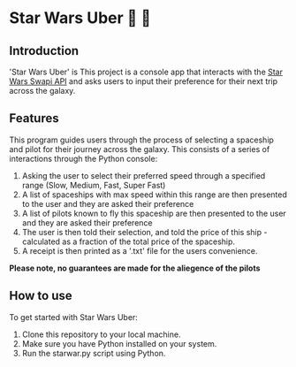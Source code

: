 # Star Wars Uber :milky_way: 	:star2:

## Introduction

'Star Wars Uber' is  This project is a console app that interacts with the [Star Wars Swapi API](https://swapi.dev/api/starships/) and asks users to input their preference for their next trip across the galaxy.

## Features

This program guides users through the process of selecting a spaceship and pilot for their journey across the galaxy. This consists of a series of interactions through the Python console:

1. Asking the user to select their preferred speed through a specified range (Slow, Medium, Fast, Super Fast)
2. A list of spaceships with max speed within this range are then presented to the user and they are asked their preference
3. A list of pilots known to fly this spaceship are then presented to the user and they are asked their preference
4. The user is then told their selection, and told the price of this ship - calculated as a fraction of the total price of the spaceship.
5. A receipt is then printed as a '.txt' file for the users convenience.

**Please note, no guarantees are made for the aliegence of the pilots**

## How to use

To get started with Star Wars Uber:

1. Clone this repository to your local machine.
2. Make sure you have Python installed on your system.
3. Run the starwar.py script using Python.
